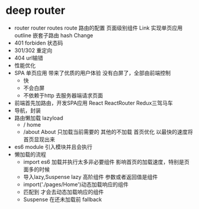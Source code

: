 # deep router

- router
router routes route 路由的配置
页面级别组件
Link 实现单页应用
outline 嵌套子路由
hash Change
- 401 forbiden 状态码
- 301/302 重定向
- 404 url输错
- 性能优化
- SPA 单页应用 带来了优质的用户体验 没有白屏了，全部由前端控制
   - 快
   - 不会白屏
   - 不依赖于http 去服务器端请求页面
- 前端首先加路由，开发SPA应用
   React
   ReactRouter
   Redux三驾马车
- 导航，封装
- 路由懒加载
  lazyload
  - / home
  - /about About
  只加载当前需要的
  其他的不加载
  首页优化 以最快的速度将首页显现出来
- es6 module 引入模块并且会执行
- 懒加载的流程
    - import es6 加载并执行太多非必要组件
       影响首页的加载速度，特别是页面多的时候
    - 导入lazy,Suspense
       lazy 高阶组件 参数或者返回值是组件
    - import('./pages/Home')动态加载响应的组件
    - <Route/>匹配到 才会去动态加载响应的组件
    - Suspense 在还未加载前 fallback
